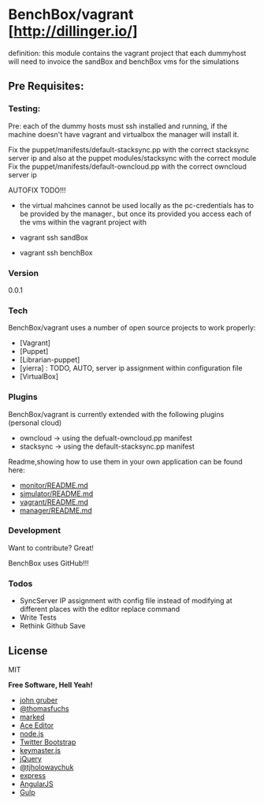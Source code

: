 # BenchBox/vagrant [http://dillinger.io/]

definition: this module contains the vagrant project that each dummyhost will need to invoice the sandBox and
benchBox vms for the simulations

## Pre Requisites:
### Testing:
Pre: each of the dummy hosts must ssh installed and running, if the machine doesn't have vagrant and virtualbox the
manager will install it.

Fix the puppet/manifests/default-stacksync.pp with the correct stacksync server ip and also at the puppet
modules/stacksync with the correct module
Fix the puppet/manifests/default-owncloud.pp with the correct owncloud server ip

AUTOFIX TODO!!!

* the virtual mahcines cannot be used locally as the pc-credentials has to be provided by the manager., but once its
provided you access each of the vms within the vagrant project with

* vagrant ssh sandBox
* vagrant ssh benchBox

### Version
0.0.1

### Tech

BenchBox/vagrant uses a number of open source projects to work properly:

* [Vagrant]
* [Puppet]
* [Librarian-puppet]
* [yierra] : TODO, AUTO, server ip assignment within configuration file
* [VirtualBox]

### Plugins

BenchBox/vagrant is currently extended with the following plugins (personal cloud)

* owncloud -> using the defualt-owncloud.pp manifest
* stacksync -> using the default-stacksync.pp manifest


Readme,showing how to use them in your own application can be found here:

* [monitor/README.md](https://github.com/2XL/BenchBox/tree/master/monitor/README.md)
* [simulator/README.md](https://github.com/2XL/BenchBox/tree/master/simulator/README.md)
* [vagrant/README.md](https://github.com/2XL/BenchBox/tree/master/vagrant/README.md)
* [manager/README.md](https://github.com/2XL/BenchBox/tree/master/manager/README.md)

### Development

Want to contribute? Great!

BenchBox uses GitHub!!!


### Todos
- SyncServer IP assignment with config file instead of modifying at different places with the editor replace command
- Write Tests
- Rethink Github Save


License
----

MIT


**Free Software, Hell Yeah!**

- [john gruber](http://daringfireball.net)
- [@thomasfuchs](http://twitter.com/thomasfuchs)
- [marked](https://github.com/chjj/marked)
- [Ace Editor](http://ace.ajax.org)
- [node.js](http://nodejs.org)
- [Twitter Bootstrap](http://twitter.github.com/bootstrap/)
- [keymaster.js](https://github.com/madrobby/keymaster)
- [jQuery](http://jquery.com)
- [@tjholowaychuk](http://twitter.com/tjholowaychuk)
- [express](http://expressjs.com)
- [AngularJS](http://angularjs.org)
- [Gulp](http://gulpjs.com)





